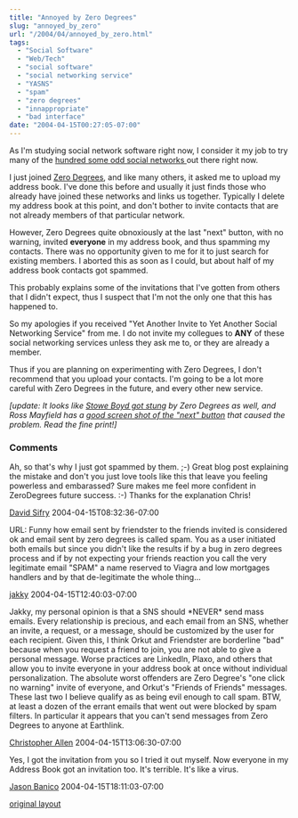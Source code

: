 ```yaml
---
title: "Annoyed by Zero Degrees"
slug: "annoyed_by_zero"
url: "/2004/04/annoyed_by_zero.html"
tags:
  - "Social Software"
  - "Web/Tech"
  - "social software"
  - "social networking service"
  - "YASNS"
  - "spam"
  - "zero degrees"
  - "innappropriate"
  - "bad interface"
date: "2004-04-15T00:27:05-07:00"
---
```

<p>As I'm studying social network software right now, I consider it my job to try many of the <a href="http://socialsoftware.weblogsinc.com/entry/2241460714746671/">hundred some odd social networks </a>out there right now.</p>
<p>I just joined <a href="http://www.zerodegrees.com">Zero Degrees</a>, and like many others, it asked me to upload my address book. I've done this before and usually it just finds those who already have joined these networks and links us together. Typically I delete my address book at this point, and don't bother to invite contacts that are not already members of that particular network.</p>
<p>However, Zero Degrees quite obnoxiously at the last "next" button, with no warning, invited <b>everyone</b> in my address book, and thus spamming my contacts. There was no opportunity given to me for it to just search for existing members. I aborted this as soon as I could, but about half of my address book contacts got spammed.</p>
<p>This probably explains some of the invitations that I've gotten from others that I didn't expect, thus I suspect that I'm not the only one that this has happened to.</p>
<p>So my apologies if you received "Yet Another Invite to Yet Another Social Networking Service" from me. I do not invite my collegues to <b>ANY</b> of these social networking services unless they ask me to, or they are already a member.</p>
<p>Thus if you are planning on experimenting with Zero Degrees, I don't recommend that you upload your contacts. I'm going to be a lot more careful with Zero Degrees in the future, and every other new service.</p>
<p><em>[update: It looks like <a href="http://www.corante.com/getreal/archives/003050.html">Stowe Boyd got stung</a> by Zero Degrees as well, and Ross Mayfield has a <a href="http://www.corante.com/many/archives/2004/04/15/how_to_achieve_zero_degrees_of_separation.php">good screen shot of the "next" button</a> that caused the problem. Read the fine print!]</em></p>
<footer><h3>Comments</h3>
<div class="u-comment h-cite">
<p class="p-content p-name">Ah, so that's why I just got spammed by them. ;-)
Great blog post explaining the mistake and don't you just love tools like this that leave you feeling powerless and embarassed?  Sure makes me feel more confident in ZeroDegrees future success. :-)
Thanks for the explanation Chris!
</p>
<a class="u-author h-card" href="http://www.sifry.com/alerts/">David Sifry</a>
<time class="dt-published" datetime="2004-04-15T08:32:36-07:00">2004-04-15T08:32:36-07:00</time>
</div>
<div class="u-comment h-cite">
<p class="p-content p-name">URL:
Funny how email sent by friendster to the friends invited is considered ok and email sent by zero degrees is called spam. You as a user initiated both emails but since you didn't like the results if by a bug in zero degrees process and if by not expecting your friends reaction you call the very legitimate email "SPAM" a name reserved to Viagra and low mortgages handlers and by that de-legitimate the whole thing...
</p>
<a class="u-author h-card" href="#">jakky</a>
<time class="dt-published" datetime="2004-04-15T12:40:03-07:00">2004-04-15T12:40:03-07:00</time>
</div>
<div class="u-comment h-cite">
<p class="p-content p-name">Jakky, my personal opinion is that a SNS should *NEVER* send mass emails. Every relationship is precious, and each email from an SNS, whether an invite, a request, or a message, should be customized by the user for each recipient.
Given this, I think Orkut and Friendster are borderline "bad" because when you request a friend to join, you are not able to give a personal message. Worse practices are LinkedIn, Plaxo, and others that allow you to invite everyone in your address book at once without individual personalization. The absolute worst offenders are Zero Degree's "one click no warning" invite of everyone, and Orkut's "Friends of Friends" messages. These last two I believe qualify as as being evil enough to call spam.
BTW, at least a dozen of the errant emails that went out were blocked by spam filters. In particular it appears that you can't send messages from Zero Degrees to anyone at Earthlink.
</p>
<a class="u-author h-card" href="http://www.lifewithalacrity.com/">Christopher Allen</a>
<time class="dt-published" datetime="2004-04-15T13:06:30-07:00">2004-04-15T13:06:30-07:00</time>
</div>
<div class="u-comment h-cite">
<p class="p-content p-name">Yes, I got the invitation from you so I tried it out myself. Now everyone in my Address Book got an invitation too. It's terrible. It's like a virus.
</p>
<a class="u-author h-card" href="http://www.funchain.com">Jason Banico</a>
<time class="dt-published" datetime="2004-04-15T18:11:03-07:00">2004-04-15T18:11:03-07:00</time>
</div>
</footer>
<p class="previous"><a href="/previous/2004/04/annoyed_by_zero.html" rel="syndication nofollow" class="u-syndication" >original layout</a></p>
